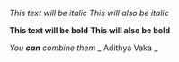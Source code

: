 *This text will be italic*
_This will also be italic_

**This text will be bold**
__This will also be bold__

_You **can** combine them_
_ Adithya Vaka _
